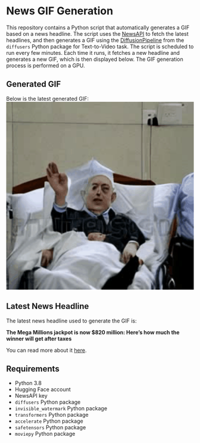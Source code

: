 # News GIF Generation
This repository contains a Python script that automatically generates a GIF based on a news headline. The script uses the [NewsAPI](https://newsapi.org/) to fetch the latest headlines, and then generates a GIF using the [DiffusionPipeline](https://github.com/huggingface/diffusers) from the `diffusers` Python package for Text-to-Video task.
The script is scheduled to run every few minutes. Each time it runs, it fetches a new headline and generates a new GIF, which is then displayed below. The GIF generation process is performed on a GPU.

## Generated GIF
Below is the latest generated GIF:
![Generated GIF](output.gif?raw=true&v=1690315641)

## Latest News Headline
The latest news headline used to generate the GIF is:

**The Mega Millions jackpot is now $820 million: Here’s how much the winner will get after taxes**

You can read more about it [here](https://ktla.com/news/california/the-mega-millions-jackpot-is-now-820-million-heres-how-much-the-winner-will-get-after-taxes/).

## Requirements
- Python 3.8
- Hugging Face account
- NewsAPI key
- `diffusers` Python package
- `invisible_watermark` Python package
- `transformers` Python package
- `accelerate` Python package
- `safetensors` Python package
- `moviepy` Python package
